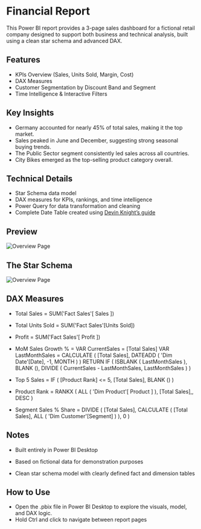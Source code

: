 # Financial Report

This Power BI report provides a 3-page sales dashboard for a fictional retail company designed to support both business and technical analysis, built using a clean star schema and advanced DAX.

## Features
- KPIs Overview (Sales, Units Sold, Margin, Cost)
- DAX Measures
- Customer Segmentation by Discount Band and Segment
- Time Intelligence & Interactive Filters

## Key Insights
- Germany accounted for nearly 45% of total sales, making it the top market.
- Sales peaked in June and December, suggesting strong seasonal buying trends.
- The Public Sector segment consistently led sales across all countries.
- City Bikes emerged as the top-selling product category overall.

## Technical Details
- Star Schema data model
- DAX measures for KPIs, rankings, and time intelligence
- Power Query for data transformation and cleaning
- Complete Date Table created using [Devin Knight’s guide](https://www.sqlchick.com/entries/creating-a-date-dimension-table-in-power-bi)

## Preview
![Overview Page](/overview_page.png?raw=true "Overview Page")

## The Star Schema
![Overview Page](/star_schema.png)

## DAX Measures

- Total Sales = 
  SUM('Fact Sales'[ Sales ])

- Total Units Sold =
  SUM('Fact Sales'[Units Sold])

- Profit = 
  SUM('Fact Sales'[ Profit ])

- MoM Sales Growth % =
  VAR CurrentSales = [Total Sales]
  VAR LastMonthSales =
    CALCULATE ( [Total Sales], DATEADD ( 'Dim Date'[Date], -1, MONTH ) )
  RETURN
    IF (
      ISBLANK ( LastMonthSales ),
      BLANK (),
      DIVIDE ( CurrentSales - LastMonthSales, LastMonthSales )
    )

- Top 5 Sales =
  IF ( [Product Rank] <= 5, [Total Sales], BLANK () )

- Product Rank =
  RANKX ( ALL ( 'Dim Product'[ Product ] ), [Total Sales],, DESC )

- Segment Sales % Share =
  DIVIDE (
    [Total Sales],
    CALCULATE ( [Total Sales], ALL ( 'Dim Customer'[Segment] ) ),
    0
  )

## Notes

- Built entirely in Power BI Desktop

- Based on fictional data for demonstration purposes

- Clean star schema model with clearly defined fact and dimension tables

## How to Use
- Open the .pbix file in Power BI Desktop to explore the visuals, model, and DAX logic.
- Hold Ctrl and click to navigate between report pages
